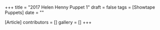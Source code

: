 +++
title = "2017 Helen Henny Puppet 1"
draft = false
tags = [Showtape Puppets]
date = ""

[Article]
contributors = []
gallery = []
+++